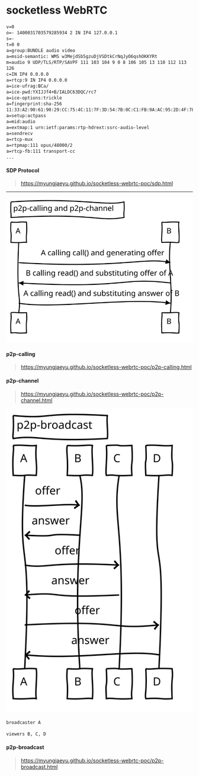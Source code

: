 # socketless WebRTC

```
v=0
o=- 1400031703579285934 2 IN IP4 127.0.0.1
s=-
t=0 0
a=group:BUNDLE audio video
a=msid-semantic: WMS w3MejdSb5gzuDjVSDtkCrNqJyO6qshOKKYRt
m=audio 9 UDP/TLS/RTP/SAVPF 111 103 104 9 0 8 106 105 13 110 112 113 126
c=IN IP4 0.0.0.0
a=rtcp:9 IN IP4 0.0.0.0
a=ice-ufrag:BCa/
a=ice-pwd:YXIJJf4+B/IALDC63DQC/rc7
a=ice-options:trickle
a=fingerprint:sha-256 11:33:A2:90:61:90:29:CC:75:4C:11:7F:3D:54:7B:0C:C1:FB:9A:AC:95:2D:4F:78:A9:C2:79:F2:3F:DC:B9:2B
a=setup:actpass
a=mid:audio
a=extmap:1 urn:ietf:params:rtp-hdrext:ssrc-audio-level
a=sendrecv
a=rtcp-mux
a=rtpmap:111 opus/48000/2
a=rtcp-fb:111 transport-cc
...
```

#### SDP Protocol

> https://myungjaeyu.github.io/socketless-webrtc-poc/sdp.html

---

![calling-and-channel](_/0_.svg)

#### p2p-calling

> https://myungjaeyu.github.io/socketless-webrtc-poc/p2p-calling.html

#### p2p-channel

> https://myungjaeyu.github.io/socketless-webrtc-poc/p2p-channel.html

![broadcast](_/1_.svg)

`broadcaster A`

`viewers B, C, D`

#### p2p-broadcast

> https://myungjaeyu.github.io/socketless-webrtc-poc/p2p-broadcast.html